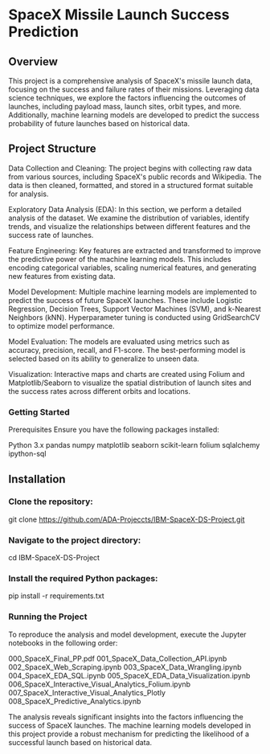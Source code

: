 # SpaceX Missile Launch Success Prediction
## Overview
This project is a comprehensive analysis of SpaceX's missile launch data, focusing on the success and failure rates of their missions. Leveraging data science techniques, we explore the factors influencing the outcomes of launches, including payload mass, launch sites, orbit types, and more. Additionally, machine learning models are developed to predict the success probability of future launches based on historical data.

## Project Structure
Data Collection and Cleaning: The project begins with collecting raw data from various sources, including SpaceX's public records and Wikipedia. The data is then cleaned, formatted, and stored in a structured format suitable for analysis.

Exploratory Data Analysis (EDA): In this section, we perform a detailed analysis of the dataset. We examine the distribution of variables, identify trends, and visualize the relationships between different features and the success rate of launches.

Feature Engineering: Key features are extracted and transformed to improve the predictive power of the machine learning models. This includes encoding categorical variables, scaling numerical features, and generating new features from existing data.

Model Development: Multiple machine learning models are implemented to predict the success of future SpaceX launches. These include Logistic Regression, Decision Trees, Support Vector Machines (SVM), and k-Nearest Neighbors (kNN). Hyperparameter tuning is conducted using GridSearchCV to optimize model performance.

Model Evaluation: The models are evaluated using metrics such as accuracy, precision, recall, and F1-score. The best-performing model is selected based on its ability to generalize to unseen data.

Visualization: Interactive maps and charts are created using Folium and Matplotlib/Seaborn to visualize the spatial distribution of launch sites and the success rates across different orbits and locations.

### Getting Started
Prerequisites
Ensure you have the following packages installed:

Python 3.x
pandas
numpy
matplotlib
seaborn
scikit-learn
folium
sqlalchemy
ipython-sql


## Installation
### Clone the repository:

git clone https://github.com/ADA-Projeccts/IBM-SpaceX-DS-Project.git

### Navigate to the project directory:

cd IBM-SpaceX-DS-Project

### Install the required Python packages:

pip install -r requirements.txt

### Running the Project
To reproduce the analysis and model development, execute the Jupyter notebooks in the following order:

000_SpaceX_Final_PP.pdf
001_SpaceX_Data_Collection_API.ipynb
002_SpaceX_Web_Scraping.ipynb
003_SpaceX_Data_Wrangling.ipynb
004_SpaceX_EDA_SQL.ipynb
005_SpaceX_EDA_Data_Visualization.ipynb
006_SpaceX_Interactive_Visual_Analytics_Folium.ipynb
007_SpaceX_Interactive_Visual_Analytics_Plotly
008_SpaceX_Predictive_Analytics.ipynb

The analysis reveals significant insights into the factors influencing the success of SpaceX launches. The machine learning models developed in this project provide a robust mechanism for predicting the likelihood of a successful launch based on historical data.
